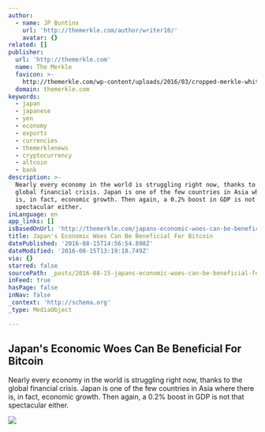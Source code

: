 ```yaml
---
author:
  - name: JP Buntinx
    url: 'http://themerkle.com/author/writer10/'
    avatar: {}
related: []
publisher:
  url: 'http://themerkle.com'
  name: The Merkle
  favicon: >-
    http://themerkle.com/wp-content/uploads/2016/03/cropped-merkle-white-1-192x192.png
  domain: themerkle.com
keywords:
  - japan
  - japanese
  - yen
  - economy
  - exports
  - currencies
  - themerklenews
  - cryptocurrency
  - altcoin
  - bank
description: >-
  Nearly every economy in the world is struggling right now, thanks to the
  global financial crisis. Japan is one of the few countries in Asia where there
  is, in fact, economic growth. Then again, a 0.2% boost in GDP is not that
  spectacular either.
inLanguage: en
app_links: []
isBasedOnUrl: 'http://themerkle.com/japans-economic-woes-can-be-beneficial-for-bitcoin/'
title: Japan's Economic Woes Can Be Beneficial For Bitcoin
datePublished: '2016-08-15T14:56:54.898Z'
dateModified: '2016-08-15T13:19:18.749Z'
via: {}
starred: false
sourcePath: _posts/2016-08-15-japans-economic-woes-can-be-beneficial-for-bitcoin.md
inFeed: true
hasPage: false
inNav: false
_context: 'http://schema.org'
_type: MediaObject

---
```

<article style=""><h1>Japan's Economic Woes Can Be Beneficial For Bitcoin</h1><p>Nearly every economy in the world is struggling right now, thanks to the global financial crisis. Japan is one of the few countries in Asia where there is, in fact, economic growth. Then again, a 0.2% boost in GDP is not that spectacular either.</p><img src="http://themerkle.com/wp-content/uploads/2016/08/shutterstock_21703282.jpg" /></article>
